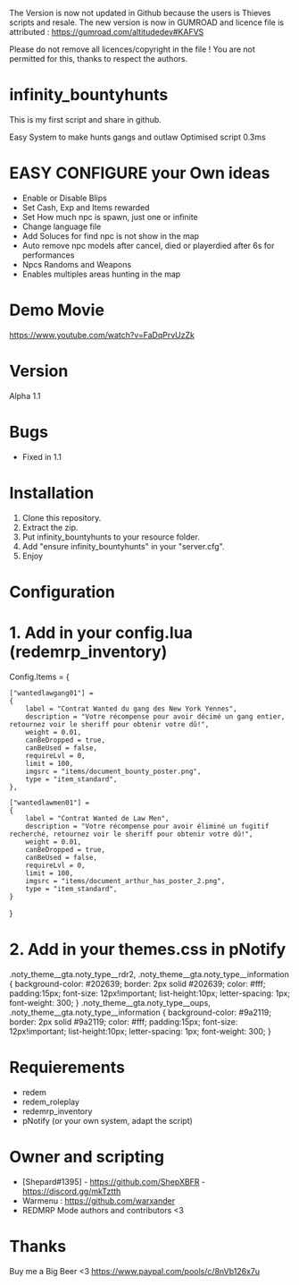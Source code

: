 The Version is now not updated in Github because the users is Thieves scripts and resale.
The new version is now in GUMROAD and licence file is attributed : https://gumroad.com/altitudedev#KAFVS

Please do not remove all licences/copyright in the file ! 
You are not permitted for this, thanks to respect the authors.


# infinity_bountyhunts
This is my first script and share in github.

Easy System to make hunts gangs and outlaw
Optimised script 0.3ms 

# EASY CONFIGURE your Own ideas
- Enable or Disable Blips
- Set Cash, Exp and Items rewarded
- Set How much npc is spawn, just one or infinite
- Change language file
- Add Soluces for find npc is not show in the map
- Auto remove npc models after cancel, died or playerdied after 6s for performances
- Npcs Randoms and Weapons
- Enables multiples areas hunting in the map

# Demo Movie
https://www.youtube.com/watch?v=FaDqPrvUzZk

# Version
Alpha 1.1

# Bugs
- Fixed in 1.1

# Installation
1. Clone this repository.
2. Extract the zip.
3. Put infinity_bountyhunts to your resource folder.
4. Add "ensure infinity_bountyhunts" in your "server.cfg".
5. Enjoy

# Configuration


# 1. Add in your config.lua (redemrp_inventory)

Config.Items = {

    ["wantedlawgang01"] =
    {
        label = "Contrat Wanted du gang des New York Yennes",
        description = "Votre récompense pour avoir décimé un gang entier, retournez voir le sheriff pour obtenir votre dû!",
        weight = 0.01,
        canBeDropped = true,
        canBeUsed = false,
        requireLvl = 0,
        limit = 100,
        imgsrc = "items/document_bounty_poster.png",
        type = "item_standard",
    },

    ["wantedlawmen01"] =
    {
        label = "Contrat Wanted de Law Men",
        description = "Votre récompense pour avoir éliminé un fugitif recherché, retournez voir le sheriff pour obtenir votre dû!",
        weight = 0.01,
        canBeDropped = true,
        canBeUsed = false,
        requireLvl = 0,
        limit = 100,
        imgsrc = "items/document_arthur_has_poster_2.png",
        type = "item_standard",
    }
}

# 2. Add in your themes.css in pNotify

.noty_theme__gta.noty_type__rdr2,
.noty_theme__gta.noty_type__information {
    background-color: #202639;
    border: 2px solid #202639;
    color: #fff;
    padding:15px;
    font-size: 12px!important;
    list-height:10px;
    letter-spacing: 1px;
    font-weight: 300;
}
.noty_theme__gta.noty_type__oups,
.noty_theme__gta.noty_type__information {
    background-color: #9a2119;
    border: 2px solid #9a2119;
    color: #fff;
    padding:15px;
    font-size: 12px!important;
    list-height:10px;
    letter-spacing: 1px;
    font-weight: 300;
}

# Requierements
- redem
- redem_roleplay
- redemrp_inventory
- pNotify (or your own system, adapt the script)

# Owner and scripting
- [Shepard#1395] - https://github.com/ShepXBFR - https://discord.gg/mkTztth
- Warmenu : https://github.com/warxander
- REDMRP Mode authors and contributors <3


# Thanks 
Buy me a Big Beer <3 https://www.paypal.com/pools/c/8nVb126x7u
